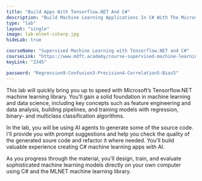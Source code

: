 ```yaml
---
title: "Build Apps With Tensorflow.NET And C#"
description: "Build Machine Learning Applications In C# With The Microsoft Tensorflow.NET Library"
type: "lab"
layout: "single"
image: lab-mlnet-csharp.jpg
hideLab: true

courseName: "Supervised Machine Learning with Tensorflow.NET and C#"
courseLink: "https://www.mdft.academy/course-supervised-machine-learning-with-mlnet-and-csharp"
keyLink: "2345"

password: "Regression9-Confusion3-Precision4-Correlation5-Bias5"
---
```

This lab will quickly bring you up to speed with Microsoft’s Tensorflow.NET machine learning library. You’ll gain a solid foundation in machine learning and data science, including key concepts such as feature engineering and data analysis, building pipelines, and training models with regression, binary- and multiclass classification algorithms.

In the lab, you will be using AI agents to generate some of the source code. I'll provide you with prompt suggestions and help you check the quality of the generated soure code and refactor it where needed. You'll build valuable experience creating C# machine learning apps with AI.

As you progress through the material, you’ll design, train, and evaluate sophisticated machine learning models directly on your own computer using C# and the MLNET machine learning library.
